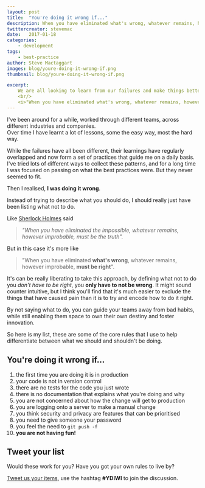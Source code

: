 ```yaml
---
layout: post
title:  "You're doing it wrong if..."
description: When you have eliminated what's wrong, whatever remains, however improbable, must be right.
twittercreator: stevemac
date:   2017-01-18
categories:
    - development
tags:
    - best-practice
author: Steve Mactaggart
images: blog/youre-doing-it-wrong-if.png
thumbnail: blog/youre-doing-it-wrong-if.png

excerpt:
    We are all looking to learn from our failures and make things better, but sometimes it better to communicate what is right by eliminating what is wrong.<br/>
    <br/>
    <i>"When you have eliminated what's wrong, whatever remains, however improbable, must be right".</i>
---
```


I've been around for a while, worked through different teams, across different industries and companies.  
Over time I have learnt a lot of lessons, some the easy way, most the hard way.

While the failures have all been different, their learnings have regularly overlapped and now form a set of practices that guide me on a daily basis. I've tried lots of different ways to collect these patterns, and for a long time I was focused on passing on what the best practices were.  But they never seemed to fit.

Then I realised, **I was doing it wrong**.  

Instead of trying to describe what you should do, I should really just have been listing what not to do.

Like [Sherlock Holmes](https://en.wikipedia.org/wiki/Sherlock_Holmes) said

> _"When you have eliminated the impossible, whatever remains, however improbable, must be the truth"._

But in this case it's more like

> "When you have eliminated **what's wrong**, whatever remains, however improbable, **must be right**".

It's can be really liberating to take this approach, by defining what not to do you _don't have to be right_, you __only have to not be wrong__.  It might sound counter intuitive, but I think you'll find that it's much easier to exclude the things that have caused pain than it is to try and encode how to do it right.

By not saying what to do, you can guide your teams away from bad habits, while still enabling them space to own their own destiny and foster innovation.

So here is my list, these are some of the core rules that I use to help differentiate between what we should and shouldn't be doing.

## You're doing it wrong if...

1. the first time you are doing it is in production
1. your code is not in version control
1. there are no tests for the code you just wrote
1. there is no documentation that explains what you're doing and why
1. you are not concerned about how the change will get to production
1. you are logging onto a server to make a manual change
1. you think security and privacy are features that can be prioritised
1. you need to give someone your password
1. you feel the need to `git push -f`
1. **you are not having fun!**


## Tweet your list

Would these work for you?  Have you got your own rules to live by?

[Tweet us your items](https://twitter.com/#YDIWI), use the hashtag **#YDIWI** to join the discussion.
